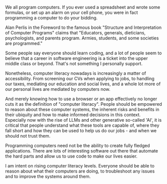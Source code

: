 We all program computers. If you ever used a spreadsheet and wrote some formulas, or set up an alarm on your cell phone, you were in fact programming a computer to do your bidding.

Alan Perlis in the Foreword to the famous book "Structure and Interpretation of Computer Programs" claims that "Educators, generals, dieticians, psychologists, and parents program. Armies, students, and some societies are programmed."

Some people say everyone should learn coding, and a lot of people seem to believe that a career in software engineering is a ticket into the upper middle class or beyond. That's not something I personally support.

Nonetheless, computer literacy nowadays is increasingly a matter of accessibility. From screening our CVs when applying to jobs, to handling our taxes, mediating our education and social lives, and a whole lot more of our personal lives are mediated by computers now.

And merely knowing how to use a browser or an app effectively no longer cuts it as the definition of "computer literacy". People should be empowered to reason about these computer systems, the inherent risks and benefits in their ubiquity and how to make informed decisions in this context. Especially now with the rise of LLMs and other generative so-called 'AI', it is critical that people understand what these tools are capable of, where they fall short and how they can be used to help us do our jobs - and when we should not trust them.

Programming computers need not be the ability to create fully fledged applications. There are lots of interesting software out there that automate the hard parts and allow us to use code to make our lives easier.

I am intent on rising computer literacy levels. Everyone should be able to reason about what their computers are doing, to troubleshoot any issues and to improve the systems around them.

<!--
**FilipeFT/filipeft** is a ✨ _special_ ✨ repository because its `README.md` (this file) appears on your GitHub profile.

Here are some ideas to get you started:

- 🔭 I’m currently working on ...
- 🌱 I’m currently learning ...
- 👯 I’m looking to collaborate on ...
- 🤔 I’m looking for help with ...
- 💬 Ask me about ...
- 📫 How to reach me: ...
- 😄 Pronouns: ...
- ⚡ Fun fact: ...
-->
